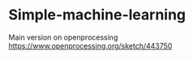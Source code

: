 # Simple-machine-learning
Main version on openprocessing https://www.openprocessing.org/sketch/443750
